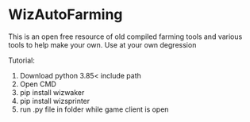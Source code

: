 # WizAutoFarming
This is an open free resource of old compiled farming tools and various tools to help make your own. Use at your own degression

Tutorial:
1) Download python 3.85< include path
2) Open CMD
3) pip install wizwaker
4) pip install wizsprinter
5) run .py file in folder while game client is open

